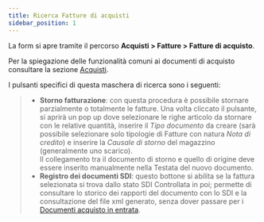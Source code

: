 ```yaml
---
title: Ricerca Fatture di acquisti
sidebar_position: 1
---
```


La form si apre tramite il percorso **Acquisti > Fatture > Fatture di acquisto**.

Per la spiegazione delle funzionalità comuni ai documenti di acquisto consultare la sezione [Acquisti](/docs/purchase/purchases-intro).

I pulsanti specifici di questa maschera di ricerca sono i seguenti:

> - **Storno fatturazione**: con questa procedura è possibile stornare parzialmente o totalmente le fatture. Una volta cliccato il pulsante, si aprirà un pop up dove selezionare le righe articolo da stornare con le relative quantità, inserire il *Tipo documento* da creare (sarà possibile selezionare solo tipologie di Fatture con natura *Nota di credito*) e inserire la *Causale di storno* del magazzino (generalmente uno scarico).    
Il collegamento tra il documento di storno e quello di origine deve essere inserito manualmente nella Testata del nuovo documento.  
> - **Registro dei documenti SDI**: questo bottone si abilita se la fattura selezionata si trova dallo stato SDI Controllata in poi; permette di consultare lo storico dei rapporti del documento con lo SDI e la consultazione del file xml generato, senza dover passare per i [Documenti acquisto in entrata](/docs/finance-area/sdi-documents/incoming-purchase-documents).